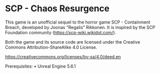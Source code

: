 # SCP - Chaos Resurgence

This game is an unofficial sequel to the horror game SCP - Containment Breach, developed by Joonas "Regalis" Rikkonen. It is inspired by the SCP Foundation community (https://scp-wiki.wikidot.com/).

Both the game and its source code are licensed under the Creative Commons Attribution-ShareAlike 4.0 License.

https://creativecommons.org/licenses/by-sa/4.0/deed.en

Prerequisites:
•	Unreal Engine 5.6.1
